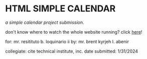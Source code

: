 # HTML SIMPLE CALENDAR
*a simple calendar project submission.*

don't know where to watch the whole website running? click [here](https://htmlpreview.github.io/?https://github.com/kajieAbenir/html-simple-calendar-01312024/blob/main/01-January2024.html)!

for: mr. resitituto b. loquinario ii
by: mr. brent kyrjeh l. abenir

collegiate: cite technical institute, inc.
date submitted: 1/31/2024

